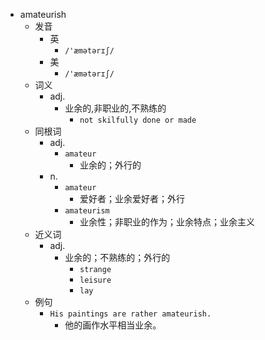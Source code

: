 - amateurish
  - 发音
    - 英
      - `/'æmətərɪʃ/`
    - 美
      - `/'æmətərɪʃ/`
  - 词义
    - adj.
      - 业余的,非职业的,不熟练的
        - `not skilfully done or made`
  - 同根词
    - adj.
      - `amateur`
        - 业余的；外行的
    - n.
      - `amateur`
        - 爱好者；业余爱好者；外行
      - `amateurism`
        - 业余性；非职业的作为；业余特点；业余主义
  - 近义词
    - adj.
      - 业余的；不熟练的；外行的
        - `strange`
        - `leisure`
        - `lay`
  - 例句
    - `His paintings are rather amateurish.`
      - 他的画作水平相当业余。

